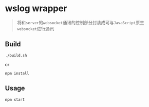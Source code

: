 # wslog wrapper
> 将和`server`的`websocket`通讯的控制部分封装成可与`JavaScript`原生`websocket`进行通讯

## Build
```shell
./build.sh
```

or

```shell
npm install
```

## Usage

```shell
npm start
```
